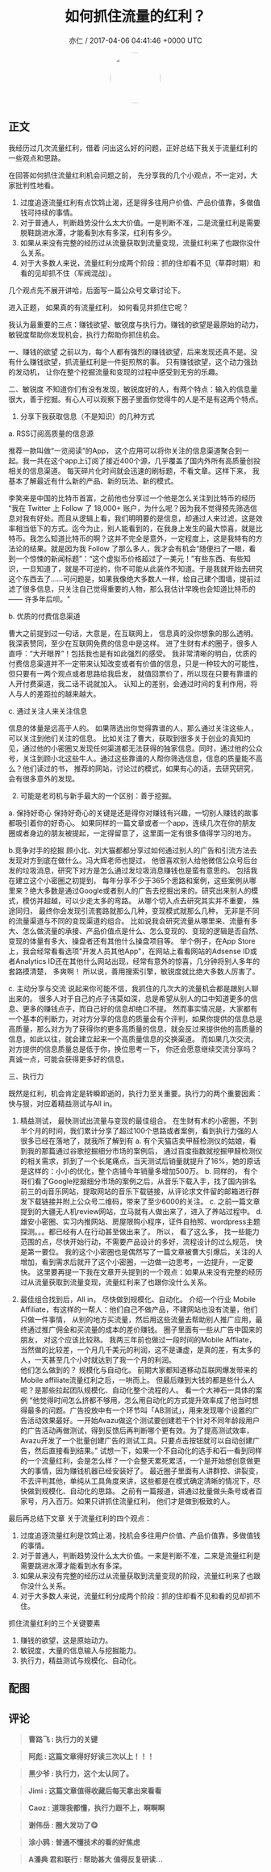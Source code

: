 <h1 align="center">如何抓住流量的红利？</h1>
<p align="center">
    <a>亦仁 / 2017-04-06 04:41:46 &#43;0000 UTC</a>
</p>

<div align="center">
    <img src="https://images.zsxq.com/Fn3NQqCN8nuGF86yZPXSbEsl0mb3?e=1590940799&amp;token=kIxbL07-8jAj8w1n4s9zv64FuZZNEATmlU_Vm6zD:pfbNc8W3hS0oYG_hyXXh_rHMHuc=" width="100" height="100" style="border:1px solid;border-radius:50%; color:#ffffff"/>
</div>

## 正文

<div>
  
我经历过几次流量红利，借着  问出这么好的问题，正好总结下我关于流量红利的一些观点和思路。

在回答如何抓住流量红利机会问题之前， 先分享我的几个小观点，不一定对，大家批判性地看。

1. 过度追逐流量红利有点饮鸩止渴，还是得多往用户价值、产品价值靠，多做值钱可持续的事情。 
2. 对于普通人，判断趋势没什么太大价值。一是判断不准，二是流量红利是需要脱鞋跳进水潭，才能看到水有多深，红利有多少。
3. 如果从来没有完整的经历过从流量获取到流量变现，流量红利来了也跟你没什么关系。
4. 对于大多数人来说，流量红利分成两个阶段：抓的住却看不见（草莽时期）和看的见却抓不住（军阀混战）。 

几个观点先不展开讲哈，后面写一篇公众号文章讨论下。 

进入正题， 如果真的有流量红利， 如何看见并抓住它呢？

我认为最重要的三点：赚钱欲望、敏锐度与执行力。赚钱的欲望是最原始的动力，敏锐度帮助你发现机会，执行力帮助你抓住机会。 

一、赚钱的欲望
之前以为，每个人都有强烈的赚钱欲望，后来发现还真不是。没有什么赚钱欲望，抓流量红利是一件挺煎熬的事。 只有赚钱欲望，这个动力强劲的发动机， 让你在整个挖掘流量和变现的过程中感受到无穷的乐趣。 

二、敏锐度
不知道你们有没有发现，敏锐度好的人，有两个特点：输入的信息量很大，善于挖掘。有心人可以观察下圈子里面你觉得牛的人是不是有这两个特点。

1. 分享下我获取信息（不是知识）的几种方式

a. RSS订阅高质量的信息源

推荐一款叫做“一览阅读”的App， 这个应用可以将你关注的信息渠道聚合到一起。我一共在这个app上订阅了接近400个源，几乎覆盖了国内外所有高质量创投相关的信息渠道。 每天碎片化时间就会迅速的刷标题，不看文章。这样下来， 我基本了解最近有什么新的产品、新的玩法、新的模式。 

李笑来是中国的比特币首富，之前他也分享过一个他是怎么关注到比特币的经历
“我在 Twitter 上 Follow 了 18,000&#43; 账户，为什么呢？因为我不觉得预先筛选信息对我有好处。而且从逻辑上看，我们明明要的是信息，却通过人来过滤，这是效率相当低下的方式。迄今为止，别人能看到的，在我身上发生的最大惊喜，就是比特币。我怎么知道比特币的啊？这并不完全是意外，一定程度上，这是我特有的方法论的结果。就是因为我 Follow 了那么多人，我才会有机会“随便扫了一眼，看到一个惊悚的新闻标题”：“这个虚拟币价格超过了一美元！”有些东西、有些知识，一旦知道了，就是不可逆的，你不可能从此装作不知道。于是我就开始去研究这个东西去了……可问题是，如果我像绝大多数人一样，给自己建个围墙，提前过滤了很多信息，只关注自己觉得重要的人物，那么我估计早晚也会知道比特币的 —— 许多年后呗。&#34;

b. 优质的付费信息渠道

曹大之前提到过一句话，大意是，在互联网上， 信息真的没你想象的那么透明。我深表赞同，至少在互联网免费的信息中是这样。
进了生财有术的圈子，很多人直呼：“大开眼界”！包括我也是有如此强烈的感受。 
我非常清晰的明白，优质的付费信息渠道并不一定带来认知改变或者有价值的信息，只是一种较大的可能性，但只要有一两个观点或者思路给我启发， 就值回票价了，所以现在只要有靠谱的人开付费渠道，我二话不说就加入。 认知上的差别，会通过时间的复利作用，将人与人的差距拉的越来越大。

c. 通过关注人来关注信息

信息的体量是远高于人的。 如果筛选出你觉得靠谱的人，那么通过关注这些人，可以关注到他们关注的信息。 比如关注了曹大，获取到很多关于创业的真知灼见，通过他的小密圈又发现任何渠道都无法获得的独家信息。同时，通过他的公众号，关注到顾小北这些牛人。通过这些靠谱的人帮你筛选信息，信息的质量能不高么？他们读过的书， 推荐的网站，讨论过的模式，如果有心的话，去研究研究，会有很多意外的发现。 


2. 可能是老司机与新手最大的一个区别：善于挖掘。

a. 保持好奇心
保持好奇心的关键是还是得你对赚钱有兴趣，一切别人赚钱的故事都吸引着你的好奇心。 如果同样的一篇文章或者一个app，连续几次在你的朋友圈或者身边的朋友被提起，一定得留意了，这里面一定有很多值得学习的地方。 

b.竞争对手的挖掘
顾小北、刘大猫都都分享过如何通过别人的广告和引流方法去发现对方到底在做什么。冯大辉老师也提过， 他很喜欢别人给他微信公众号后台发的垃圾消息，研究下对方是怎么通过发垃圾消息赚钱也是蛮有意思的。
包括我在建立这个小密圈之初提到， 每年分享不少于365个思路和案例，这些案例从哪里来？绝大多数是通过Google或者别人的广告去挖掘出来的。研究出来别人的模式，模仿并超越，可以少走太多的弯路。 从哪个切入点去研究其实并不重要， 殊途同归， 最终你会发现引流套路就那么几种，变现模式就那么几种， 无非是不同的流量渠道与不同的变现渠道的组合。
比如说我会研究流量从哪里来、流量有多大、怎么做流量的承接、产品价值点是什么、怎么变现的、变现的逻辑是否自然、变现的体量有多大、操盘者还有其他什么操盘项目等。 举个例子，在App Store上，我会经常看看选项&#34;开发人员其他App&#34;，在网站上看看网站的Adsense ID或者Analytics ID还在其他什么网站出现，经常有意外的惊喜，几分钟将别人多年的套路摸清楚， 多爽啊！
所以说，善用搜索引擎，敏锐度就比绝大多数人厉害了。 

c. 主动分享与交流
说起来你可能不信，我抓住的几次大的流量机会都是跟别人聊出来的。 
很多人对于自己的点子讳莫如深，总是希望从别人的口中知道更多的信息、更多的赚钱点子，而自己好的信息却绝口不提。 然而事实情况是，大家都有一个基本的判断力，对对方分享的信息的质量会有个评判，如果你提供的信息总是高质量，那么对方为了获得你的更多高质量的信息，就会反过来提供他的高质量的信息，如此以往，就会建立起来一个高质量信息的交换渠道。 而如果几次交流，对方提供的信息质量总是低于你，换位思考一下， 你还会愿意继续交流分享吗？ 
真诚一点，可能会获得更多好的信息。

三、执行力

既然是红利，机会肯定是转瞬即逝的，执行力至关重要。执行力的两个重要因素：快与狠，对应着精益测试与All in。

1. 精益测试， 最快测试出流量与变现的最佳组合。 
在生财有术的小密圈，不到半个月的时间，我们累计分享了超过100个思路或者案例，看到执行力强的人很多已经在落地了，就我所了解到有
a. 有个天猫店卖甲醛检测仪的姑娘，看到我的那篇通过谷歌挖掘细分市场的案例后， 通过百度指数就挖掘甲醛检测仪的相关需求，抓到了一个长尾痛点，当天测试后销量就提升了16%，她的原话是这样的：小小的优化，整个店铺今年销量多增加500万。
b. 同样的， 有个哥们看了Google挖掘细分市场的案例之后，从音乐下载入手，找了国内排名前三的dj音乐网站，提取网站的音乐下载链接，从评论求文件留的邮箱进行群发下载链接并附上公众号二维码，带来了至少6000的关注。 
c. 之前一篇文章提到的大疆无人机review网站，立马就有人做出来了，进入了养站过程中。
d. 雄安小密圈、实习内推网站、房屋限购小程序，证件自拍照、wordpress主题探测。。。都已经有人在行动甚至做出来了。
所以， 看了这么多， 找一些能力范围的点，尽快开始行动，不需要产品设计的多好，流程设计的过么规范， 快是第一要位。 
我的这个小密圈也是偶然写了一篇文章被曹大引爆后，关注的人增加，看到需求后就开了这个小密圈，一边做一边思考，一边提升，一定要快。
这里要再提一下我在文章开头提到的一个观点：如果从来没有完整的经历过从流量获取到流量变现，流量红利来了也跟你没什么关系。

2. 最佳组合找到后，All in， 尽快做到规模化、自动化。 
介绍一个行业 Mobile Affiliate，有这样的一帮人：他们自己不做产品，不建网站也没有流量，他们只做一件事情， 从别的地方买流量，然后用这些流量去帮助别人推广应用，最终通过推广佣金和买流量的成本的差价赚钱。 圈子里面有一些从广告中国来的朋友， 对这个应该比较熟。 我两三年前也做过一段时间的Mobile Affliate，当然做的比较差，一个月几千美元的利润，这不是谦虚，是真的差，有太多的人，一天甚至几个小时就达到了我一个月的利润。  
他们怎么做到的？ 规模化与自动化。 
前期大家都知道移动互联网爆发带来的Mobile affiliate流量红利之后，一哄而上。 但最后赚到大钱的都是些什么人呢？是那些拉起团队规模化、自动化整个流程的人。
 看一个大神石一具体的案例
“他觉得时间怎么挤都不够用，怎么用自动化的方式提升效率成了他当时想得最多的问题。广告投放中有一个环节叫「AB测试」，用来发现哪个设置的广告活动效果最好。一开始Avazu做这个测试要创建若干个针对不同年龄段用户的广告活动再做测试，得到反馈后再判断哪个更有效。为了提高测试效率，Avazu开发了一个批量创建广告的测试工具。只要点击按钮就可以自动创建广告，然后直接看到结果。”
试想一下，如果一个不自动化的选手和石一看到同样的一个流量红利，会是怎么样？一个会整天累死累活，一个是开始想创意做更大的事情，因为赚钱机器已经安装好了。 
最近圈子里面有人讲群控、讲裂变， 不去评判其他，单纯从工具角度来讲，这些都是在模式确定清晰的情况下，尽快做到规模化、自动化的思路。 之前有一篇报道，讲通过批量做头条号或者百家号，月入百万。如果只讲抓住流量红利， 他们才是做到极致的人。 

最后再总结下文章
关于流量红利的四个观点：
1. 过度追逐流量红利是饮鸩止渴，找机会多往用户价值、产品价值靠，多做值钱的事情。 
2. 对于普通人，判断趋势没什么太大价值。一来是判断不准，二来是流量红利是需要跳进水潭才能看到水有多深。
3. 如果从来没有完整的经历过从流量获取到流量变现的阶段，流量红利来了也跟你没什么关系。
4. 对于大多数人来说，流量红利分成两个阶段：抓的住却看不见和看的见却抓不住。 

抓住流量红利的三个关键要素
1. 赚钱的欲望，这是原始动力。
2. 敏锐度，大量的信息输入与挖掘能力。
3. 执行力，精益测试与规模化、自动化。
</div>

## 配图
<div class="image" align="center">

</div>

## 评论

<div align="left">
<div>

<blockquote >
<span> <strong>曹路飞 : 执行力的关键 </strong></span>
</blockquote>

<blockquote >
<span> <strong>阿彪 : 这篇文章得好好读三次以上！！！ </strong></span>
</blockquote>

<blockquote >
<span> <strong>黑少爷 : 执行力，这个太认同了。 </strong></span>
</blockquote>

<blockquote >
<span> <strong>Jimi : 这篇文章值得收藏后每天拿出来看看 </strong></span>
</blockquote>

<blockquote >
<span> <strong>Caoz : 道理我都懂，执行力跟不上，啊啊啊 </strong></span>
</blockquote>

<blockquote >
<span> <strong>谢伟岳 : 圈大发功了😋 </strong></span>
</blockquote>

<blockquote >
<span> <strong>涂小鸦 : 普通不懂技术的看的好焦虑 </strong></span>
</blockquote>

<blockquote >
<span> <strong>A潘典 君和联行 : 帮助甚大 值得反复研读... </strong></span>
</blockquote>

</div>
</div>